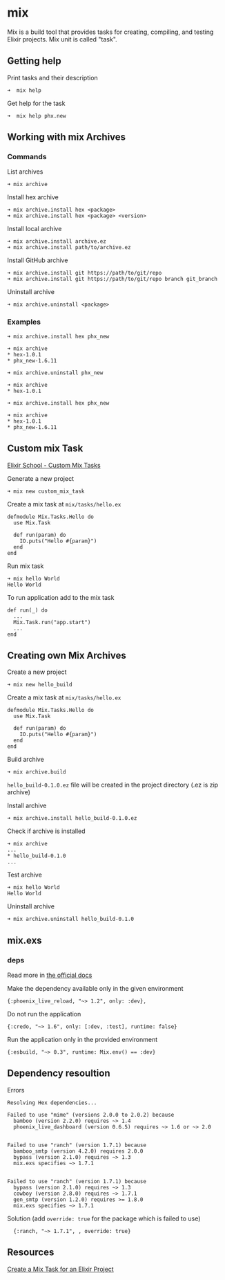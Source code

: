 # mix

Mix is a build tool that provides tasks for creating, compiling, and testing
Elixir projects. Mix unit is called "task".

## Getting help

Print tasks and their description

    ➜  mix help

Get help for the task

    ➜  mix help phx.new

## Working with mix Archives

### Commands

List archives

    ➜ mix archive

Install hex archive

    ➜ mix archive.install hex <package>
    ➜ mix archive.install hex <package> <version>

Install local archive

    ➜ mix archive.install archive.ez
    ➜ mix archive.install path/to/archive.ez

Install GitHub archive

    ➜ mix archive.install git https://path/to/git/repo
    ➜ mix archive.install git https://path/to/git/repo branch git_branch

Uninstall archive

    ➜ mix archive.uninstall <package>

### Examples

    ➜ mix archive.install hex phx_new

    ➜ mix archive
    * hex-1.0.1
    * phx_new-1.6.11

    ➜ mix archive.uninstall phx_new

    ➜ mix archive
    * hex-1.0.1

    ➜ mix archive.install hex phx_new

    ➜ mix archive
    * hex-1.0.1
    * phx_new-1.6.11

## Custom mix Task

[Elixir School - Custom Mix Tasks](https://elixirschool.com/en/lessons/intermediate/mix_tasks)

Generate a new project

    ➜ mix new custom_mix_task

Create a mix task at `mix/tasks/hello.ex`

    defmodule Mix.Tasks.Hello do
      use Mix.Task

      def run(param) do
        IO.puts("Hello #{param}")
      end
    end

Run mix task

    ➜ mix hello World
    Hello World

To run application add to the mix task

    def run(_) do
      ...
      Mix.Task.run("app.start")
      ...
    end

## Creating own Mix Archives

Create a new project

    ➜ mix new hello_build

Create a mix task at `mix/tasks/hello.ex`

    defmodule Mix.Tasks.Hello do
      use Mix.Task

      def run(param) do
        IO.puts("Hello #{param}")
      end
    end

Build archive

    ➜ mix archive.build

`hello_build-0.1.0.ez` file will be created in the project directory (.ez is zip archive)

Install archive

    ➜ mix archive.install hello_build-0.1.0.ez

Check if archive is installed

    ➜ mix archive
    ...
    * hello_build-0.1.0
    ...

Test archive

    ➜ mix hello World
    Hello World

Uninstall archive

    ➜ mix archive.uninstall hello_build-0.1.0

## mix.exs

### deps

Read more in [the official docs](https://hexdocs.pm/mix/1.13/Mix.Tasks.Deps.html)

Make the dependency available only in the given environment

    {:phoenix_live_reload, "~> 1.2", only: :dev},

Do not run the application

    {:credo, "~> 1.6", only: [:dev, :test], runtime: false}

Run the application only in the provided environment

    {:esbuild, "~> 0.3", runtime: Mix.env() == :dev}

## Dependency resoultion

Errors

    Resolving Hex dependencies...

    Failed to use "mime" (versions 2.0.0 to 2.0.2) because
      bamboo (version 2.2.0) requires ~> 1.4
      phoenix_live_dashboard (version 0.6.5) requires ~> 1.6 or ~> 2.0


    Failed to use "ranch" (version 1.7.1) because
      bamboo_smtp (version 4.2.0) requires 2.0.0
      bypass (version 2.1.0) requires ~> 1.3
      mix.exs specifies ~> 1.7.1


    Failed to use "ranch" (version 1.7.1) because
      bypass (version 2.1.0) requires ~> 1.3
      cowboy (version 2.8.0) requires ~> 1.7.1
      gen_smtp (version 1.2.0) requires >= 1.8.0
      mix.exs specifies ~> 1.7.1

Solution (add `override: true` for the package which is failed to use)

      {:ranch, "~> 1.7.1", , override: true}

## Resources

[Create a Mix Task for an Elixir Project](http://joeyates.info/2015/07/25/create-a-mix-task-for-an-elixir-project/)
